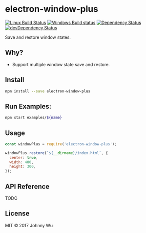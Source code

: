 # electron-window-plus

[![Linux Build Status](https://travis-ci.org/electron-utils/electron-window-plus.svg?branch=master)](https://travis-ci.org/electron-utils/electron-window-plus)
[![Windows Build status](https://ci.appveyor.com/api/projects/status/ym6vcqcpqmv3dd34?svg=true)](https://ci.appveyor.com/project/jwu/electron-window-plus)
[![Dependency Status](https://david-dm.org/electron-utils/electron-window-plus.svg)](https://david-dm.org/electron-utils/electron-window-plus)
[![devDependency Status](https://david-dm.org/electron-utils/electron-window-plus/dev-status.svg)](https://david-dm.org/electron-utils/electron-window-plus#info=devDependencies)

Save and restore window states.

## Why?

  - Support multiple window state save and restore.

## Install

```bash
npm install --save electron-window-plus
```

## Run Examples:

```bash
npm start examples/${name}
```

## Usage

```javascript
const windowPlus = require('electron-window-plus');

windowPlus.restore(`${__dirname}/index.html`, {
  center: true,
  width: 400,
  height: 300,
});
```

## API Reference

TODO

## License

MIT © 2017 Johnny Wu
